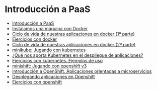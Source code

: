 
# Introducción a PaaS

* [Introducción a PaaS](https://iesgn.github.io/cloudandrelated/es_paas.html#/)
* [Instalamos una máquina con Docker](docker.md)
* [Ciclo de vida de nuestras aplicaciones en docker (1ª parte)](https://iesgn.github.io/cloudandrelated/es_docker.html#/)
* [Ejercicios con docker]()
* [Ciclo de vida de nuestras aplicaciones en docker (2ª parte)](https://iesgn.github.io/cloudandrelated/es_docker.html#/3)
* [minikube: Jugando con kubernetes](minikube.md)
* [¿Qué nos aporta Kubernetes en el despliegue de aplicaciones?](https://iesgn.github.io/cloudandrelated/es_kubernetes.html#/)
* [Ejercicios con kubernetes. Ejemplos de uso]()
* [minishift: Jugando con openshift v3](minishift.md)
* [Introducción a OpenShift. Aplicaciones orientadas a microservicios](https://iesgn.github.io/cloudandrelated/es_openshift.html#/)
* [Desplegando aplicaciones en Openshift](https://iesgn.github.io/cloudandrelated/aplicaciones_openshift.html#/)
* [Ejercicios con openshift]()